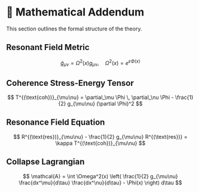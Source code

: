 <!-- MathJax support -->
<script type="text/javascript" id="MathJax-script" async
  src="https://cdn.jsdelivr.net/npm/mathjax@3/es5/tex-mml-chtml.js">
</script>

# 🧮 Mathematical Addendum

This section outlines the formal structure of the theory.

## Resonant Field Metric

$$
\tilde{g}_{\mu\nu} = \Omega^2(x) g_{\mu\nu}, \quad \Omega^2(x) = e^{\varepsilon \Phi(x)}
$$

## Coherence Stress-Energy Tensor

$$
T^{(\text{coh})}_{\mu\nu} = \partial_\mu \Phi \, \partial_\nu \Phi - \frac{1}{2} g_{\mu\nu} (\partial \Phi)^2
$$

## Resonance Field Equation

$$
R^{(\text{res})}_{\mu\nu} - \frac{1}{2} g_{\mu\nu} R^{(\text{res})} = \kappa T^{(\text{coh})}_{\mu\nu}
$$

## Collapse Lagrangian

$$
\mathcal{A} = \int \Omega^2(x) \left( \frac{1}{2} g_{\mu\nu} \frac{dx^\mu}{d\tau} \frac{dx^\nu}{d\tau} - \Phi(x) \right) d\tau
$$
